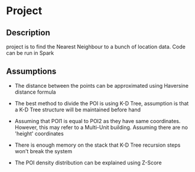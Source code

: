 # Project

## Description
project is to find the Nearest Neighbour to a bunch of location data. Code can be run in Spark

## Assumptions
- The distance between the points can be approximated using Haversine distance formula

- The best method to divide the POI is using K-D Tree, assumption is that a K-D Tree structure will be maintained before hand

- Assuming that POI1 is equal to POI2 as they have same coordinates. However, this may refer to a Multi-Unit building. Assuming there are no 'height' coordinates

- There is enough memory on the stack that K-D Tree recursion steps won't break the system

- The POI density distribution can be explained using Z-Score
